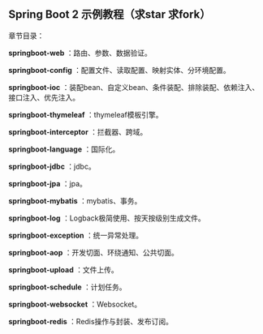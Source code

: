 ## Spring Boot 2 示例教程（求star 求fork）

章节目录：

**springboot-web** ：路由、参数、数据验证。

**springboot-config** ：配置文件、读取配置、映射实体、分环境配置。

**springboot-ioc** ：装配bean、自定义bean、条件装配、排除装配、依赖注入、接口注入、优先注入。

**springboot-thymeleaf** ：thymeleaf模板引擎。

**springboot-interceptor** ：拦截器、跨域。

**springboot-language** ：国际化。

**springboot-jdbc** ：jdbc。

**springboot-jpa** ：jpa。

**springboot-mybatis** ：mybatis、事务。

**springboot-log** ：Logback极简使用、按天按级别生成文件。

**springboot-exception** ：统一异常处理。

**springboot-aop** ：开发切面、环绕通知、公共切面。

**springboot-upload** ：文件上传。

**springboot-schedule** ：计划任务。

**springboot-websocket** ：Websocket。

**springboot-redis** ：Redis操作与封装、发布订阅。

 